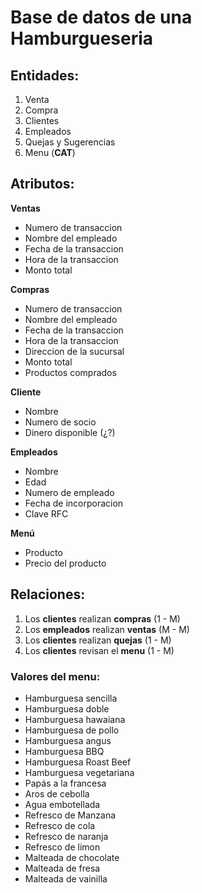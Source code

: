 # Base de datos de una Hamburgueseria

## Entidades:

1.  Venta 
1.  Compra
1.  Clientes
1.  Empleados
1.  Quejas y Sugerencias
1.  Menu (__CAT__)

## Atributos:

__Ventas__

- Numero de transaccion
- Nombre del empleado
- Fecha de la transaccion
- Hora de la transaccion 
- Monto total 


__Compras__

- Numero de transaccion
- Nombre del empleado
- Fecha de la transaccion
- Hora de la transaccion 
- Direccion de la sucursal
- Monto total 
- Productos comprados

__Cliente__

- Nombre
- Numero de socio
- Dinero disponible (¿?)

__Empleados__

- Nombre 
- Edad
- Numero de empleado
- Fecha de incorporacion
- Clave RFC

__Menú__

- Producto
- Precio del producto

## Relaciones:

1. Los __clientes__ realizan __compras__ (1 - M)
1. Los __empleados__ realizan __ventas__ (M - M)
1. Los __clientes__ realizan __quejas__ (1 - M)
1. Los __clientes__ revisan el __menu__ (1 - M)



### Valores del menu:
 - Hamburguesa sencilla
 - Hamburguesa doble
 - Hamburguesa hawaiana
 - Hamburguesa de pollo
 - Hamburguesa angus
 - Hamburguesa BBQ
 - Hamburguesa Roast Beef
 - Hamburguesa vegetariana
 - Papás a la francesa
 - Aros de cebolla
 - Agua embotellada
 - Refresco de Manzana
 - Refresco de cola
 - Refresco de naranja
 - Refresco de limon
 - Malteada de chocolate
 - Malteada de fresa
 - Malteada de vainilla
 
